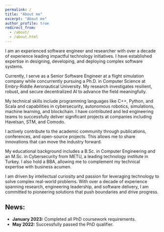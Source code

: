 ```yaml
---
permalink: /
title: "About me"
excerpt: "About me"
author_profile: true
redirect_from: 
  - /about/
  - /about.html
---
```

I am an experienced software engineer and researcher with over a decade of experience leading impactful technology initiatives. I have established expertise in designing, developing, and deploying complex software systems.

Currently, I serve as a Senior Software Engineer at a flight simulation company while concurrently pursuing a Ph.D. in Computer Science at Embry-Riddle Aeronautical University. My research investigates resilient, robust, and secure decentralized AI to advance the field meaningfully.

My technical skills include programming languages like C++, Python, and Scala and capabilities in cybersecurity, autonomous robotics, simulations, machine learning, and blockchain. I have contributed and led engineering teams to successfully deliver significant projects at companies including Havelsan, STM, and Comodo.

I actively contribute to the academic community through publications, conferences, and open-source projects. This allows me to share innovations that can move the industry forward.

My educational background includes a B.Sc. in Computer Engineering and an M.Sc. in Cybersecurity from METU, a leading technology institute in Turkey. I also hold a BBA, allowing me to complement my technical expertise with business acumen.

I am driven by intellectual curiosity and passion for leveraging technology to solve complex real-world problems. With over a decade of experience spanning research, engineering leadership, and software delivery, I am committed to pioneering solutions that push boundaries and drive progress.

## News:

* **January 2023:** Completed all PhD coursework requirements.
* **May 2022:** Successfully passed the PhD qualifier.


